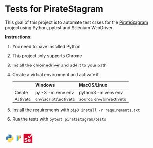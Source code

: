 # Tests for PirateStagram

This goal of this project is to automate test cases for the [PirateStagram](https://github.com/gutierrezdnf/piratestagram) project using Python, pytest and Selenium WebDriver.

**Instructions:**

1. You need to have installed Python
2. This project only supports Chrome
3. Install the [chromedriver](https://chromedriver.chromium.org/downloads) and add it to your path
4. Create a virtual environment and activate it

    |          | Windows              | MacOS/Linux             |
    |----------|----------------------|-------------------------|
    | Create   | py -3 -m venv env    | python3 -m venv env     |
    | Activate | env\scripts\activate | source env/bin/activate |

5. Install the requirements with `pip3 install -r requirements.txt`
6. Run the tests with `pytest piratestagram/tests`

#

<a href="#">
    <img align="left" width="30" src="https://github.com/devicons/devicon/blob/master/icons/python/python-original.svg" alt="Python">
    <img align="left" width="30" src="https://github.com/devicons/devicon/blob/master/icons/pytest/pytest-original.svg" alt="pytest">
    <img align="left" width="30" src="https://github.com/devicons/devicon/blob/master/icons/selenium/selenium-original.svg" alt="Selenium">
</a>
